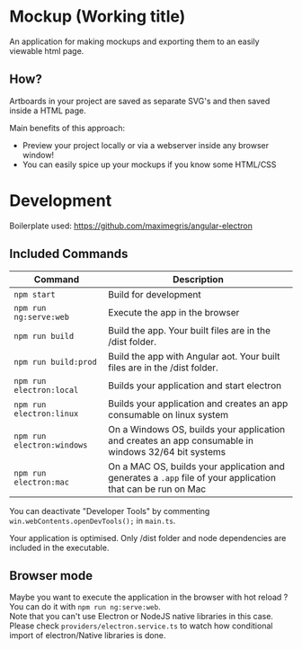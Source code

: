 
# Mockup (Working title)

An application for making mockups and exporting them to an easily viewable html page.

## How?

Artboards in your project are saved as separate SVG's and then saved inside a HTML page.

Main benefits of this approach:
 - Preview your project locally or via a webserver inside any browser window!
 - You can easily spice up your mockups if you know some HTML/CSS

# Development

Boilerplate used: https://github.com/maximegris/angular-electron

## Included Commands

|Command|Description|
|--|--|
|`npm start`| Build for development |
|`npm run ng:serve:web`| Execute the app in the browser |
|`npm run build`| Build the app. Your built files are in the /dist folder. |
|`npm run build:prod`| Build the app with Angular aot. Your built files are in the /dist folder. |
|`npm run electron:local`| Builds your application and start electron
|`npm run electron:linux`| Builds your application and creates an app consumable on linux system |
|`npm run electron:windows`| On a Windows OS, builds your application and creates an app consumable in windows 32/64 bit systems |
|`npm run electron:mac`|  On a MAC OS, builds your application and generates a `.app` file of your application that can be run on Mac |

You can deactivate "Developer Tools" by commenting `win.webContents.openDevTools();` in `main.ts`.

Your application is optimised. Only /dist folder and node dependencies are included in the executable.

## Browser mode

Maybe you want to execute the application in the browser with hot reload ? You can do it with `npm run ng:serve:web`.  
Note that you can't use Electron or NodeJS native libraries in this case. Please check `providers/electron.service.ts` to watch how conditional import of electron/Native libraries is done.
